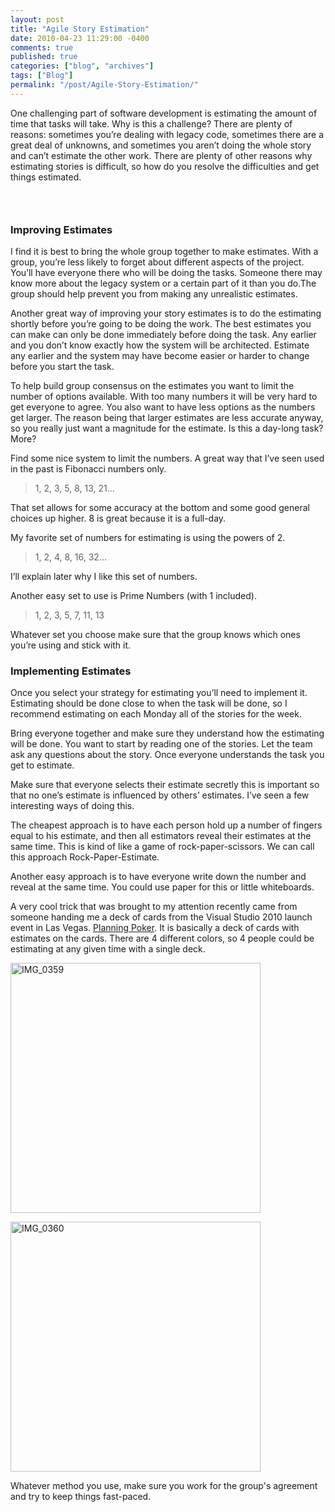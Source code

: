 ```yaml
---
layout: post
title: "Agile Story Estimation"
date: 2010-04-23 11:29:00 -0400
comments: true
published: true
categories: ["blog", "archives"]
tags: ["Blog"]
permalink: "/post/Agile-Story-Estimation/"
---
```

<!-- more -->

<p>One challenging part of software development is estimating the amount of time that tasks will take. Why is this a challenge? There are plenty of reasons: sometimes you&rsquo;re dealing with legacy code, sometimes there are a great deal of unknowns, and sometimes you aren&rsquo;t doing the whole story and can&rsquo;t estimate the other work. There are plenty of other reasons why estimating stories is difficult, so how do you resolve the difficulties and get things estimated.</p>
<h3>&nbsp;</h3>
<h3>Improving Estimates</h3>
<p>I find it is best to bring the whole group together to make estimates. With a group, you&rsquo;re less likely to forget about different aspects of the project. You&rsquo;ll have everyone there who will be doing the tasks. Someone there may know more about the legacy system or a certain part of it than you do.The group should help prevent you from making any unrealistic estimates.</p>
<p>Another great way of improving your story estimates is to do the estimating shortly before you&rsquo;re going to be doing the work. The best estimates you can make can only be done immediately before doing the task. Any earlier and you don&rsquo;t know exactly how the system will be architected. Estimate any earlier and the system may have become easier or harder to change before you start the task.</p>
<p>To help build group consensus on the estimates you want to limit the number of options available. With too many numbers it will be very hard to get everyone to agree. You also want to have less options as the numbers get larger. The reason being that larger estimates are less accurate anyway, so you really just want a magnitude for the estimate. Is this a day-long task? More?</p>
<p>Find some nice system to limit the numbers. A great way that I&rsquo;ve seen used in the past is Fibonacci numbers only.</p>
<blockquote>
<p>1, 2, 3, 5, 8, 13, 21&hellip;</p>
</blockquote>
<p>That set allows for some accuracy at the bottom and some good general choices up higher. 8 is great because it is a full-day.</p>
<p>My favorite set of numbers for estimating is using the powers of 2.</p>
<blockquote>
<p>1, 2, 4, 8, 16, 32&hellip;</p>
</blockquote>
<p>I&rsquo;ll explain later why I like this set of numbers.</p>
<p>Another easy set to use is Prime Numbers (with 1 included).</p>
<blockquote>
<p>1, 2, 3, 5, 7, 11, 13</p>
</blockquote>
<p>Whatever set you choose make sure that the group knows which ones you&rsquo;re using and stick with it.</p>
<h3>Implementing Estimates</h3>
<p>Once you select your strategy for estimating you&rsquo;ll need to implement it. Estimating should be done close to when the task will be done, so I recommend estimating on each Monday all of the stories for the week.</p>
<p>Bring everyone together and make sure they understand how the estimating will be done. You want to start by reading one of the stories. Let the team ask any questions about the story. Once everyone understands the task you get to estimate.</p>
<p>Make sure that everyone selects their estimate secretly this is important so that no one&rsquo;s estimate is influenced by others&rsquo; estimates. I&rsquo;ve seen a few interesting ways of doing this.</p>
<p>The cheapest approach is to have each person hold up a number of fingers equal to his estimate, and then all estimators reveal their estimates at the same time. This is kind of like a game of rock-paper-scissors. We can call this approach Rock-Paper-Estimate.</p>
<p>Another easy approach is to have everyone write down the number and reveal at the same time. You could use paper for this or little whiteboards.</p>
<p>A very cool trick that was brought to my attention recently came from someone handing me a deck of cards from the Visual Studio 2010 launch event in Las Vegas. <a href="http://en.wikipedia.org/wiki/Planning_poker" target="_blank">Planning Poker</a>. It is basically a deck of cards with estimates on the cards. There are 4 different colors, so 4 people could be estimating at any given time with a single deck.</p>
<p><a href="/files/media/image/WindowsLiveWriter/AgileStoryEstimation_9853/IMG_0359.jpg"><img style="border: 0px none; display: inline;" title="IMG_0359" src="http://brendan.enrick.com/files/media/image/WindowsLiveWriter/AgileStoryEstimation_9853/IMG_0359_thumb.jpg" border="0" alt="IMG_0359" width="400" /></a></p>
<p><a href="/files/media/image/WindowsLiveWriter/AgileStoryEstimation_9853/IMG_0360.jpg"><img style="border: 0px none; display: inline;" title="IMG_0360" src="http://brendan.enrick.com/files/media/image/WindowsLiveWriter/AgileStoryEstimation_9853/IMG_0360_thumb.jpg" border="0" alt="IMG_0360" width="400" /></a></p>
<p>Whatever method you use, make sure you work for the group's agreement and try to keep things fast-paced.</p>
